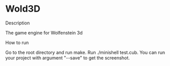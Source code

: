 # Wold3D

Description

  The game engine for Wolfenstein 3d

How to run

  Go to the root directory and run make.
  Run ./minishell test.cub.
  You can run your project with argument "--save" to get the screenshot.
